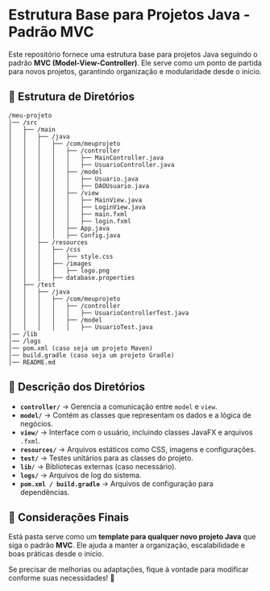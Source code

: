 # Estrutura Base para Projetos Java - Padrão MVC

Este repositório fornece uma estrutura base para projetos Java seguindo o padrão **MVC (Model-View-Controller)**. Ele serve como um ponto de partida para novos projetos, garantindo organização e modularidade desde o início.

## 📂 Estrutura de Diretórios

```
/meu-projeto
│── /src
│   ├── /main
│   │   ├── /java
│   │   │   ├── /com/meuprojeto
│   │   │   │   ├── /controller
│   │   │   │   │   ├── MainController.java
│   │   │   │   │   ├── UsuarioController.java
│   │   │   │   ├── /model
│   │   │   │   │   ├── Usuario.java
│   │   │   │   │   ├── DAOUsuario.java
│   │   │   │   ├── /view
│   │   │   │   │   ├── MainView.java
│   │   │   │   │   ├── LoginView.java
│   │   │   │   │   ├── main.fxml
│   │   │   │   │   ├── login.fxml
│   │   │   │   ├── App.java
│   │   │   │   ├── Config.java
│   │   ├── /resources
│   │   │   ├── /css
│   │   │   │   ├── style.css
│   │   │   ├── /images
│   │   │   │   ├── logo.png
│   │   │   ├── database.properties
│   ├── /test
│   │   ├── /java
│   │   │   ├── /com/meuprojeto
│   │   │   │   ├── /controller
│   │   │   │   │   ├── UsuarioControllerTest.java
│   │   │   │   ├── /model
│   │   │   │   │   ├── UsuarioTest.java
│── /lib
│── /logs
│── pom.xml (caso seja um projeto Maven)
│── build.gradle (caso seja um projeto Gradle)
│── README.md
```

## 📌 Descrição dos Diretórios

- **`controller/`** → Gerencia a comunicação entre `model` e `view`.
- **`model/`** → Contém as classes que representam os dados e a lógica de negócios.
- **`view/`** → Interface com o usuário, incluindo classes JavaFX e arquivos `.fxml`.
- **`resources/`** → Arquivos estáticos como CSS, imagens e configurações.
- **`test/`** → Testes unitários para as classes do projeto.
- **`lib/`** → Bibliotecas externas (caso necessário).
- **`logs/`** → Arquivos de log do sistema.
- **`pom.xml / build.gradle`** → Arquivos de configuração para dependências.

## 📌 Considerações Finais

Está pasta serve como um **template para qualquer novo projeto Java** que siga o padrão **MVC**. Ele ajuda a manter a organização, escalabilidade e boas práticas desde o início.

Se precisar de melhorias ou adaptações, fique à vontade para modificar conforme suas necessidades! 🚀

